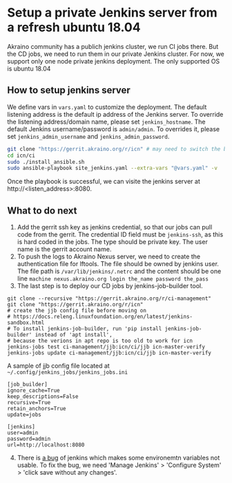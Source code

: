 # Setup a private Jenkins server from a refresh ubuntu 18.04

Akraino community has a publich jenkins cluster, we run CI jobs there.
But the CD jobs, we need to run them in our private Jenkins cluster.
For now, we support only one node private jenkins deployment.
The only supported OS is ubuntu 18.04

## How to setup jenkins server

We define vars in `vars.yaml` to customize the deployment.
The default listening address is the default ip address of the Jenkins server.
To override the listening address/domain name, please set `jenkins_hostname`.
The default Jenkins username/password is `admin/admin`. To overrides it, please set
`jenkins_admin_username` and `jenkins_admin_password`.

```bash
git clone "https://gerrit.akraino.org/r/icn" # may need to switch the branch based on your case
cd icn/ci
sudo ./install_ansible.sh
sudo ansible-playbook site_jenkins.yaml --extra-vars "@vars.yaml" -v
```

Once the playbook is successful, we can visite the jenkins server at http://<listen_address>:8080.

## What to do next

1. Add the gerrit ssh key as jenkins credential, so that our jobs can pull code from the gerrit.
The credential ID field must be `jenkins-ssh`, as this is hard coded in the jobs. The type should
be private key. The user name is the gerrit account name.
2. To push the logs to Akraino Nexus server, we need to create the authentication file for lftools.
The file should be owned by jenkins user. The file path is `/var/lib/jenkins/.netrc` and
the content should be one line `machine nexus.akraino.org login the_name password the_pass`
3. The last step is to deploy our CD jobs by jenkins-job-builder tool.

```
git clone --recursive "https://gerrit.akraino.org/r/ci-management"
git clone "https://gerrit.akraino.org/r/icn"
# create the jjb config file before moving on
# https://docs.releng.linuxfoundation.org/en/latest/jenkins-sandbox.html
# To install jenkins-job-builder, run 'pip install jenkins-job-builder' instead of 'apt install',
# because the verions in apt repo is too old to work for icn
jenkins-jobs test ci-management/jjb:icn/ci/jjb icn-master-verify
jenkins-jobs update ci-management/jjb:icn/ci/jjb icn-master-verify
```

A sample of jjb config file located at `~/.config/jenkins_jobs/jenkins_jobs.ini`
```
[job_builder]
ignore_cache=True
keep_descriptions=False
recursive=True
retain_anchors=True
update=jobs

[jenkins]
user=admin
password=admin
url=http://localhost:8080
```

4. There is [a bug](https://issues.jenkins-ci.org/browse/JENKINS-28466) of jenkins
which makes some environemtn variables not usable. To fix the bug, we need 'Manage Jenkins' > 'Configure System' > 'click save without any changes'.
